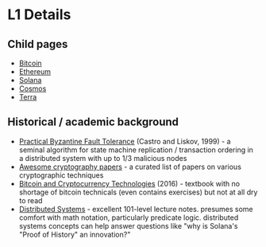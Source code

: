 # L1 Details

## Child pages
* [Bitcoin](Bitcoin.md)
* [Ethereum](Ethereum.md)
* [Solana](Solana.md)
* [Cosmos](Cosmos.md)
* [Terra](Terra.md)

## Historical / academic background
* [Practical Byzantine Fault Tolerance](https://pmg.csail.mit.edu/papers/osdi99.pdf) (Castro and Liskov, 1999) -
  a seminal algorithm for state machine replication / transaction ordering in a distributed system with up to 1/3 malicious nodes
* [Awesome cryptography papers](https://github.com/pFarb/awesome-crypto-papers) - 
  a curated list of papers on various cryptographic techniques
* [Bitcoin and Cryptocurrency Technologies](https://d28rh4a8wq0iu5.cloudfront.net/bitcointech/readings/princeton_bitcoin_book.pdf) (2016) -
  textbook with no shortage of bitcoin technicals (even contains exercises) but not at all dry to read
* [Distributed Systems](https://www.cl.cam.ac.uk/teaching/2021/ConcDisSys/dist-sys-notes.pdf) -
  excellent 101-level lecture notes. presumes some comfort with math notation, particularly predicate logic.
  distributed systems concepts can help answer questions like "why is Solana's "Proof of History" an innovation?"
